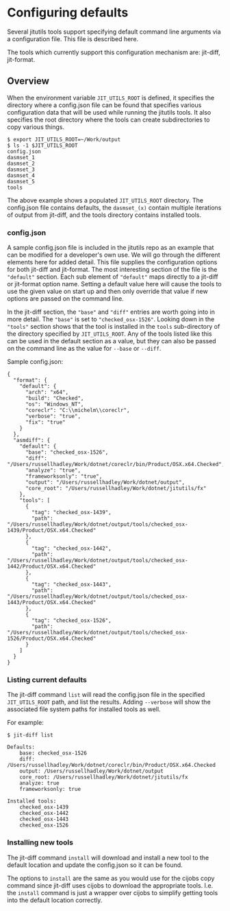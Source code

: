 # Configuring defaults

Several jitutils tools support specifying default command line arguments via a configuration
file. This file is described here.

The tools which currently support this configuration mechanism are: jit-diff, jit-format.

## Overview

When the environment variable `JIT_UTILS_ROOT` is defined, it specifies the directory where a
config.json file can be found that specifies various configuration data that will be used
while running the jitutils tools. It also specifies the root directory where the tools can
create subdirectories to copy various things.

```
$ export JIT_UTILS_ROOT=~/Work/output
$ ls -1 $JIT_UTILS_ROOT
config.json
dasmset_1
dasmset_2
dasmset_3
dasmset_4
dasmset_5
tools
```

The above example shows a populated `JIT_UTILS_ROOT` directory.  The config.json file contains defaults,
the `dasmset_(x)` contain multiple iterations of output from jit-diff, and the tools directory
contains installed tools.

### config.json

A sample config.json file is included in the jitutils repo as an example that can be modified
for a developer's own use.  We will go through the different elements here for added detail.
This file supplies the configuration options for both jit-diff and jit-format. The most interesting
section of the file is the `"default"` section.  Each sub element of `"default"` maps directly to a jit-diff
or jit-format option name.  Setting a default value here will cause the tools to
use the given value on start up and then only override that value if new options are passed
on the command line.

In the jit-diff section, the `"base"` and `"diff"` entries are worth going into
in more detail.  The `"base"` is set to `"checked_osx-1526"`.  Looking down in the `"tools"` section
shows that the tool is installed in the `tools` sub-directory of the directory specified by
`JIT_UTILS_ROOT`.  Any of the tools listed like this can be used in the default section
as a value, but they can also be passed on the command line
as the value for `--base` or `--diff`.

Sample config.json:
```
{
  "format": {
    "default": {
      "arch": "x64",
      "build": "Checked",
      "os": "Windows_NT",
      "coreclr": "C:\\michelm\\coreclr",
      "verbose": "true",
      "fix": "true"
    }
  },
  "asmdiff": {
    "default": {
      "base": "checked_osx-1526",
      "diff": "/Users/russellhadley/Work/dotnet/coreclr/bin/Product/OSX.x64.Checked",
      "analyze": "true",
      "frameworksonly": "true",
      "output": "/Users/russellhadley/Work/dotnet/output",
      "core_root": "/Users/russellhadley/Work/dotnet/jitutils/fx"
    },
    "tools": [
      {
        "tag": "checked_osx-1439",
        "path": "/Users/russellhadley/Work/dotnet/output/tools/checked_osx-1439/Product/OSX.x64.Checked"
      },
      {
        "tag": "checked_osx-1442",
        "path": "/Users/russellhadley/Work/dotnet/output/tools/checked_osx-1442/Product/OSX.x64.Checked"
      },
      {
        "tag": "checked_osx-1443",
        "path": "/Users/russellhadley/Work/dotnet/output/tools/checked_osx-1443/Product/OSX.x64.Checked"
      },
      {
        "tag": "checked_osx-1526",
        "path": "/Users/russellhadley/Work/dotnet/output/tools/checked_osx-1526/Product/OSX.x64.Checked"
      }
    ]
  }
}
```

### Listing current defaults

The jit-diff command `list` will read the config.json file in the specified `JIT_UTILS_ROOT` path, and list
the results.  Adding `--verbose` will show the associated file system paths for installed tools as well.

For example:
```
$ jit-diff list

Defaults:
	base: checked_osx-1526
	diff: /Users/russellhadley/Work/dotnet/coreclr/bin/Product/OSX.x64.Checked
	output: /Users/russellhadley/Work/dotnet/output
	core_root: /Users/russellhadley/Work/dotnet/jitutils/fx
	analyze: true
	frameworksonly: true

Installed tools:
	checked_osx-1439
	checked_osx-1442
	checked_osx-1443
	checked_osx-1526
```

### Installing new tools

The jit-diff command `install` will download and install a new tool to the default location
and update the config.json so it can be found.

The options to `install` are the same as you would use for the cijobs copy command since jit-diff
uses cijobs to download the appropriate tools.  I.e. the `install` command is just a wrapper over
cijobs to simplify getting tools into the default location correctly.
